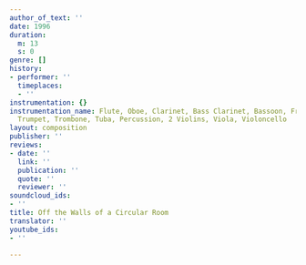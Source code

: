 ```yaml
---
author_of_text: ''
date: 1996
duration:
  m: 13
  s: 0
genre: []
history:
- performer: ''
  timeplaces:
  - ''
instrumentation: {}
instrumentation_name: Flute, Oboe, Clarinet, Bass Clarinet, Bassoon, French Horn,
  Trumpet, Trombone, Tuba, Percussion, 2 Violins, Viola, Violoncello
layout: composition
publisher: ''
reviews:
- date: ''
  link: ''
  publication: ''
  quote: ''
  reviewer: ''
soundcloud_ids:
- ''
title: Off the Walls of a Circular Room
translator: ''
youtube_ids:
- ''

---
```

